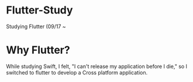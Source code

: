 # Flutter-Study
Studying Flutter (09/17 ~

# Why Flutter? 
While studying Swift, I felt, "I can't release my application before I die," so I switched to flutter to develop a Cross platform application.
